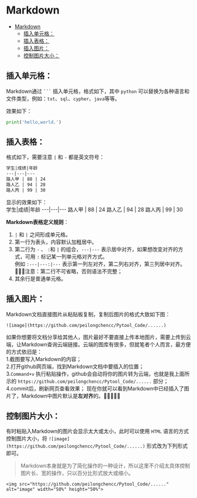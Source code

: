 # Markdown
- [Markdown](#markdown)
  - [插入单元格：](#插入单元格)
  - [插入表格：](#插入表格)
  - [插入图片：](#插入图片)
  - [控制图片大小：](#控制图片大小)

## 插入单元格：
Markdown通过 ` ``` ` 插入单元格，格式如下，其中 `python` 可以替换为各种语言和文件类型，例如：`txt`、`sql`、`cypher`、`java`等等。<br>


效果如下：<br>
```python
print('hello,world.')
```

## 插入表格：
格式如下，需要注意 `|` 和 `-` 都是英文符号：<br>
```txt
学生|成绩|年龄
---|---|---
路人甲 | 88 | 24
路人乙 | 94 | 28
路人丙 | 99 | 30
```
显示的效果如下：<br>
学生|成绩|年龄
---|---|---
路人甲 | 88 | 24
路人乙 | 94 | 28
路人丙 | 99 | 30

**Markdown表格定义规则**：<br>
1. `|` 和 `|` 之间形成单元格。
2. 第一行为表头，内容默认加粗居中。
3. 第二行为 `-` 、 `:`和 `|` 的组合，`---|---` 表示居中对齐，如果想改变对齐的方式，可用 `:` 标记某一列单元格对齐方式。<br>
例如 `:---|---:|---` 表示第一列左对齐，第二列右对齐，第三列居中对齐。<br>
🚨🚨🚨注意：第二行不可省略，否则语法不完整；<br>
4. 其余行是普通单元格。

## 插入图片：
Markdown文档直接图片从粘贴板复制，复制后图片的格式大致如下图：<br>
```shell
![image](https://github.com/peilongchencc/Pytool_Code/......)
```
如果你想要将文档分享给其他人，图片最好不要直接上传本地图片，需要上传到云端，让Markdown查询云端链接。云端的图库有很多，但就笔者个人而言，最方便的方式依旧是：<br>
1.截图要写入Markdown的内容；<br>
2.打开github网页端，找到Markdown文档中要插入的位置；<br>
3.`Command+v` 执行粘贴操作，github会自动将你的图片转为云端，也就是我上面所示的 `https://github.com/peilongchencc/Pytool_Code/......` 部分；<br>
4.commit后，刷新网页查看效果；
现在你就可以看到Markdown中已经插入了图片了，Markdown中图片默认是**左对齐**的。🌿🌿🌿🌿🌿<br>

## 控制图片大小：
有时粘贴入Markdown的图片会显示太大或太小，此时可以使用 `HTML` 语言的方式控制图片大小，将 `![image](https://github.com/peilongchencc/Pytool_Code/......)` 形式改为下列形式即可。<br>
> Markdown本身就是为了简化操作的一种设计，所以这里不介绍太具体控制图片长、宽的操作，只以百分比形式放大或缩小。<br>

```shell
<img src="https://github.com/peilongchencc/Pytool_Code/......" alt="image" width="50%" height="50%">
```